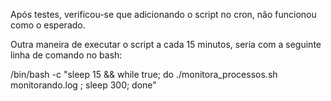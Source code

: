 Após testes, verificou-se que adicionando o script no cron, não funcionou como o esperado.

Outra maneira de executar o script a cada 15 minutos, seria com a seguinte linha de comando no bash:

/bin/bash -c "sleep 15 && while true; do ./monitora_processos.sh monitorando.log ; sleep 300; done"
